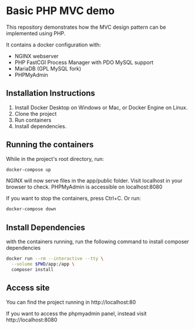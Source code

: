 # Basic PHP MVC demo

This repository demonstrates how the MVC design pattern can be implemented using PHP.

It contains a docker configuration with:

- NGINX webserver
- PHP FastCGI Process Manager with PDO MySQL support
- MariaDB (GPL MySQL fork)
- PHPMyAdmin

## Installation Instructions

1. Install Docker Desktop on Windows or Mac, or Docker Engine on Linux.
1. Clone the project
1. Run containers
1. Install dependencies.

## Running the containers

While in the project's root directory, run:

```bash
docker-compose up
```

NGINX will now serve files in the app/public folder. Visit localhost in your browser to check.
PHPMyAdmin is accessible on localhost:8080

If you want to stop the containers, press Ctrl+C.
Or run:

```bash
docker-compose down
```

## Install Dependencies

with the containers running, run the following command to install composer dependencies

```bash
docker run --rm --interactive --tty \
  --volume $PWD/app:/app \
  composer install
```

## Access site

You can find the project running in http://localhost:80

If you want to access the phpmyadmin panel, instead visit
http://localhost:8080
